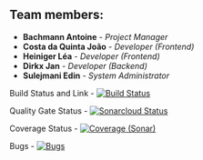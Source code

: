 ## Team members:

* **Bachmann Antoine** - *Project Manager*
* **Costa da Quinta João** - *Developer (Frontend)*
* **Heiniger Léa** - *Developer (Frontend)*
* **Dirkx Jan** - *Developer (Backend)*
* **Sulejmani Edin** - *System Administrator*


Build Status and Link - [![Build Status](https://travis-ci.org/TechPrimers/travis-ci-example.svg?branch=master)](https://github.com/groupe-1-mais-on-veut-diriger-le-monde/chut-faut-pas-le-dire)

Quality Gate Status - [![Sonarcloud Status](https://sonarcloud.io/api/project_badges/measure?project=groupe-1-mais-on-veut-diriger-le-monde_chut-faut-pas-le-dire&metric=alert_status)](https://sonarcloud.io/dashboard?id=groupe-1-mais-on-veut-diriger-le-monde_chut-faut-pas-le-dire)

Coverage Status - [![Coverage (Sonar)](https://sonarcloud.io/api/project_badges/measure?project=edin0_Groupe-1-test&metric=coverage)](https://sonarcloud.io/dashboard?id=edin0_Groupe-1-test)

Bugs - [![Bugs](https://sonarcloud.io/api/project_badges/measure?project=groupe-1-mais-on-veut-diriger-le-monde_chut-faut-pas-le-dire&metric=bugs)](https://sonarcloud.io/dashboard?id=groupe-1-mais-on-veut-diriger-le-monde_chut-faut-pas-le-dire)
